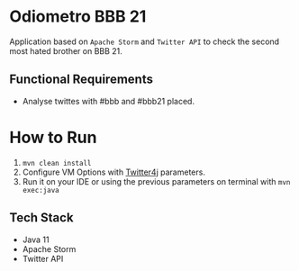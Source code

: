 # Odiometro BBB 21

Application based on `Apache Storm` and `Twitter API` to check the second most hated brother on BBB 21.  

## Functional Requirements

- Analyse twittes with #bbb and #bbb21 placed.

# How to Run

1. `mvn clean install`
2. Configure VM Options with [Twitter4j](http://twitter4j.org/en/configuration.html#systempropertyconfiguration) parameters.
3. Run it on your IDE or using the previous parameters on terminal with `mvn exec:java`

## Tech Stack

- Java 11
- Apache Storm
- Twitter API